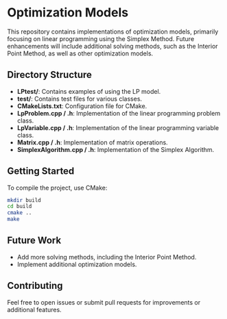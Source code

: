 # Optimization Models

This repository contains implementations of optimization models, primarily focusing on linear programming using the Simplex Method. Future enhancements will include additional solving methods, such as the Interior Point Method, as well as other optimization models.

## Directory Structure

- **LPtest/**: Contains examples of using the LP model.
- **test/**: Contains test files for various classes.
- **CMakeLists.txt**: Configuration file for CMake.
- **LpProblem.cpp / .h**: Implementation of the linear programming problem class.
- **LpVariable.cpp / .h**: Implementation of the linear programming variable class.
- **Matrix.cpp / .h**: Implementation of matrix operations.
- **SimplexAlgorithm.cpp / .h**: Implementation of the Simplex Algorithm.

## Getting Started

To compile the project, use CMake:

```bash
mkdir build
cd build
cmake ..
make
```

## Future Work

- Add more solving methods, including the Interior Point Method.
- Implement additional optimization models.

## Contributing

Feel free to open issues or submit pull requests for improvements or additional features.
